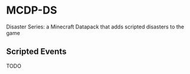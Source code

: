 # MCDP-DS
Disaster Series: a Minecraft Datapack that adds scripted disasters to the game
## Scripted Events
TODO

